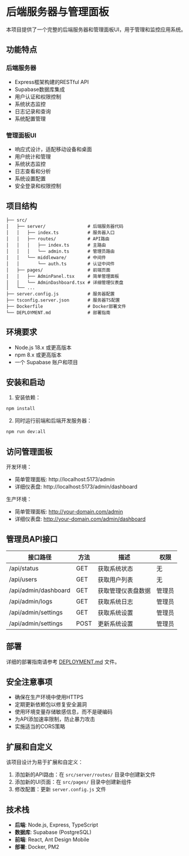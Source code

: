 # 后端服务器与管理面板

本项目提供了一个完整的后端服务器和管理面板UI，用于管理和监控应用系统。

## 功能特点

### 后端服务器
- Express框架构建的RESTful API
- Supabase数据库集成
- 用户认证和权限控制
- 系统状态监控
- 日志记录和查询
- 系统配置管理

### 管理面板UI
- 响应式设计，适配移动设备和桌面
- 用户统计和管理
- 系统状态监控
- 日志查看和分析
- 系统设置配置
- 安全登录和权限控制

## 项目结构

```
├── src/
│   ├── server/                # 后端服务器代码
│   │   ├── index.ts           # 服务器入口
│   │   ├── routes/            # API路由
│   │   │   ├── index.ts       # 主路由
│   │   │   └── admin.ts       # 管理员路由
│   │   └── middleware/        # 中间件
│   │       └── auth.ts        # 认证中间件
│   ├── pages/                 # 前端页面
│   │   ├── AdminPanel.tsx     # 简单管理面板
│   │   └── AdminDashboard.tsx # 详细管理仪表盘
│   └── ...
├── server.config.js           # 服务器配置
├── tsconfig.server.json       # 服务器TS配置
├── Dockerfile                 # Docker部署文件
└── DEPLOYMENT.md              # 部署指南
```

## 环境要求

- Node.js 18.x 或更高版本
- npm 8.x 或更高版本
- 一个 Supabase 账户和项目

## 安装和启动

1. 安装依赖：
```bash
npm install
```

2. 同时运行前端和后端开发服务器：
```bash
npm run dev:all
```

## 访问管理面板

开发环境：
- 简单管理面板: http://localhost:5173/admin
- 详细仪表盘: http://localhost:5173/admin/dashboard

生产环境：
- 简单管理面板: http://your-domain.com/admin
- 详细仪表盘: http://your-domain.com/admin/dashboard

## 管理员API接口

| 接口路径 | 方法 | 描述 | 权限 |
|---------|------|------|------|
| /api/status | GET | 获取系统状态 | 无 |
| /api/users | GET | 获取用户列表 | 无 |
| /api/admin/dashboard | GET | 获取管理仪表盘数据 | 管理员 |
| /api/admin/logs | GET | 获取系统日志 | 管理员 |
| /api/admin/settings | GET | 获取系统设置 | 管理员 |
| /api/admin/settings | POST | 更新系统设置 | 管理员 |

## 部署

详细的部署指南请参考 [DEPLOYMENT.md](DEPLOYMENT.md) 文件。

## 安全注意事项

- 确保在生产环境中使用HTTPS
- 定期更新依赖包以修复安全漏洞
- 使用环境变量存储敏感信息，而不是硬编码
- 为API添加速率限制，防止暴力攻击
- 实施适当的CORS策略

## 扩展和自定义

该项目设计为易于扩展和自定义：

1. 添加新的API路由：在 `src/server/routes/` 目录中创建新文件
2. 添加新的UI页面：在 `src/pages/` 目录中创建新组件
3. 修改配置：更新 `server.config.js` 文件

## 技术栈

- **后端**: Node.js, Express, TypeScript
- **数据库**: Supabase (PostgreSQL)
- **前端**: React, Ant Design Mobile
- **部署**: Docker, PM2